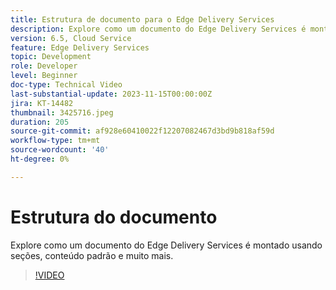 ```yaml
---
title: Estrutura de documento para o Edge Delivery Services
description: Explore como um documento do Edge Delivery Services é montado usando seções, conteúdo padrão e muito mais.
version: 6.5, Cloud Service
feature: Edge Delivery Services
topic: Development
role: Developer
level: Beginner
doc-type: Technical Video
last-substantial-update: 2023-11-15T00:00:00Z
jira: KT-14482
thumbnail: 3425716.jpeg
duration: 205
source-git-commit: af928e60410022f12207082467d3bd9b818af59d
workflow-type: tm+mt
source-wordcount: '40'
ht-degree: 0%

---
```



# Estrutura do documento

Explore como um documento do Edge Delivery Services é montado usando seções, conteúdo padrão e muito mais.

>[!VIDEO](https://video.tv.adobe.com/v/3425716/?learn=on)
